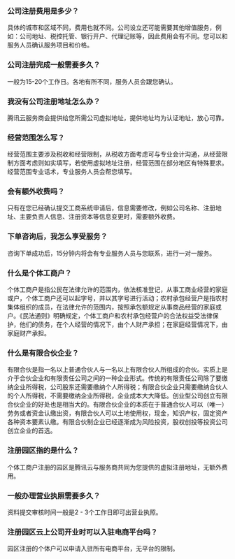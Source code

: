 ### 公司注册费用是多少？

具体的城市和区域不同，费用也就不同。公司设立还可能需要其他增值服务，例如：公司地址、税控托管、银行开户、代理记账等，因此费用会有不同。您可以和服务人员确认服务项目和价格。

### 公司注册完成一般需要多久？

一般为15-20个工作日。各地有所不同，服务人员会跟您确认。

### 我没有公司注册地址怎么办？

腾讯云服务商会提供给您所需公司虚拟地址，提供地址均为认证地址，放心可靠。

### 经营范围怎么写？

经营范围主要涉及税收和经营限制，从税收方面考虑可与专业会计沟通，从经营限制方面考虑则如实填写，若使用虚拟地址注册，经营范围在部分地区有特殊要求。经营范围专业话术，专业服务人员会帮您填写。

### 会有额外收费吗？

只有在您已经确认提交工商系统申请后，信息需要修改，例如公司名称、注册地址、主要负责人信息、注册资本等信息变更时，需要额外收费。

### 下单咨询后，我怎么享受服务？

咨询下单成功后，15分钟内将会有专业服务人员与您联系，进行一对一服务。

### 什么是个体工商户？

个体工商户是指公民在法律允许的范围内，依法核准登记，从事工商业经营的家庭或户，个体工商户还可以起字号，并以其字号进行活动；农村承包经营户是指农村集体组织的成员，在法律允许的范围内，按照承包额规定从事商品经营的家庭或户。《民法通则》明确规定，个体工商户和农村承包经营户的合法权益受法律保护，他们的债务，在个人经营的情况下，由个人财产承担；在家庭经营情况下，由家庭财产承担。

### 什么是有限合伙企业？

有限合伙是指一名以上普通合伙人与一名以上有限合伙人所组成的合伙。实质上是介于合伙企业和有限责任公司之间的一种企业形式。传统的有限责任公司除了要缴纳企业所得税，公司股东还需要缴纳个人所得税；有限合伙企业只需要缴纳合伙人的个人所得税，不需要缴纳企业所得税，企业成本大大降低。创业型公司创立有限合伙企业的好处也是相当大的。有限合伙企业的本质在于普通合伙人可以（唯一）劳务或者资金认缴出资，有限合伙人可以土地使用权，现金，知识产权，固定资产各种资本要素认缴。有限合伙制企业已经逐渐成为风险投资，股权创投等投资公司创立企业的首选。

### 注册园区指的是什么？

个体工商户注册的园区是腾讯云与服务商共同为您提供的虚拟注册地址，无额外费用。

### 一般办理营业执照需要多久？

资料提交审核时间一般是2 - 3个工作日即可出营业执照。

### 注册园区云上公司开业时可以入驻电商平台吗？

园区注册的个体户可以申请入驻所有电商平台，无平台的限制。


